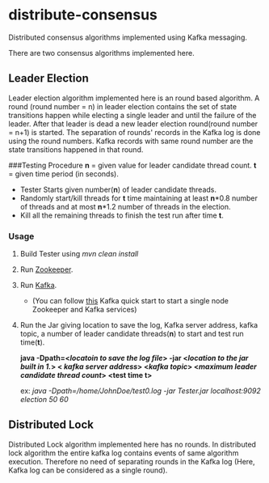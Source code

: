# distribute-consensus
Distributed consensus algorithms implemented using Kafka messaging. 

There are two consensus algorithms implemented here.

## Leader Election
Leader election algorithm implemented here is an round based algorithm.
A round (round number = n) in leader election contains the set of state transitions happen while electing a single leader and until the failure of the leader.
After that leader is dead a new leader election round(round number = n+1) is started.
The separation of rounds' records in the Kafka log is done using the round numbers.
Kafka records with same round number are the state transitions happened in that round.

###Testing Procedure
**n** = given value for leader candidate thread count.
**t** = given time period (in seconds).

- Tester Starts given number(**n**) of leader candidate threads.
- Randomly start/kill threads for **t** time maintaining at least **n**\*0.8 number of threads 
and at most **n***1.2 
number of threads in the election.
- Kill all the remaining threads to finish the test run after time **t**.

### Usage

1. Build Tester using *mvn clean install*
2. Run [Zookeeper](https://zookeeper.apache.org/doc/r3.1.2/zookeeperStarted.html). 
3. Run [Kafka](https://kafka.apache.org/quickstart).

    * (You can follow [this](https://kafka.apache.org/quickstart#quickstart_startserver)  Kafka
     quick start to start a single node Zookeeper and Kafka services)

4. Run the Jar  giving location to save the log, Kafka server address, kafka topic, a number of 
leader candidate threads(**n**) to start and test run time(**t**).

    __java -Dpath=<_locatoin to save the log file_> -jar <_location to the jar built in 1._> <
    _kafka server address_> <_kafka topic_> <_maximum leader candidate thread count_> <test time **t**>__
    
    ex: _java -Dpath=/home/JohnDoe/test0.log -jar Tester.jar localhost:9092 election 50 60_

## Distributed Lock
Distributed Lock algorithm implemented here has no rounds. 
In distributed lock algorithm the entire kafka log contains events of same algorithm execution.
Therefore no need of separating rounds in the Kafka log (Here, Kafka log can be considered as a 
single round).

